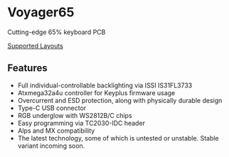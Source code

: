 # Voyager65
Cutting-edge 65% keyboard PCB

[Supported Layouts](http://www.keyboard-layout-editor.com/#/gists/98784f0271c0b4e29edec77185eb883a)

## Features
* Full individual-controllable backlighting via ISSI IS31FL3733
* Atxmega32a4u controller for Keyplus firmware usage
* Overcurrent and ESD protection, along with physically durable design
* Type-C USB connector
* RGB underglow with WS2812B/C chips
* Easy programming via TC2030-IDC header
* Alps and MX compatibility
* The latest technology, some of which is untested or unstable. Stable variant incoming soon.

